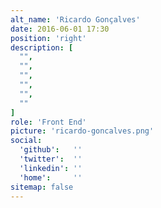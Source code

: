```yaml
---
alt_name: 'Ricardo Gonçalves'
date: 2016-06-01 17:30
position: 'right'
description: [
  "",
  "",
  "",
  "",
  "",
  ""
]
role: 'Front End'
picture: 'ricardo-goncalves.png'
social:
  'github':   ''
  'twitter':  ''
  'linkedin': ''
  'home':     ''
sitemap: false
---
```

